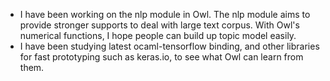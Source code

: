 - I have been working on the nlp module in Owl. The nlp module aims to provide stronger supports to deal with large text corpus. With Owl's numerical functions, I hope people can build up topic model easily.
- I have been studying latest ocaml-tensorflow binding, and other libraries for fast prototyping such as keras.io, to see what Owl can learn from them.
